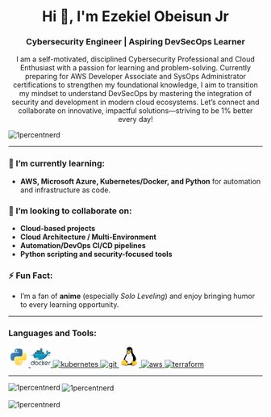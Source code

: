 <h1 align="center">Hi 👋, I'm Ezekiel Obeisun Jr</h1>
<h3 align="center">Cybersecurity Engineer | Aspiring DevSecOps Learner</h3>

<p align="center">
  I am a self-motivated, disciplined Cybersecurity Professional and Cloud Enthusiast with a passion for learning and problem-solving. Currently preparing for AWS Developer Associate and SysOps Administrator certifications to strengthen my foundational knowledge, I aim to transition my mindset to understand DevSecOps by mastering the integration of security and development in modern cloud ecosystems. Let’s connect and collaborate on innovative, impactful solutions—striving to be 1% better every day!
</p>

<p align="left"> 
  <img src="https://komarev.com/ghpvc/?username=1percentnerd&label=Profile%20views&color=0e75b6&style=flat" alt="1percentnerd" /> 
</p>

---

### 🌱 I’m currently learning:
- **AWS, Microsoft Azure, Kubernetes/Docker, and Python** for automation and infrastructure as code.  

### 👯 I’m looking to collaborate on:
- **Cloud-based projects**
- **Cloud Architecture / Multi-Environment**
- **Automation/DevOps CI/CD pipelines**  
- **Python scripting and security-focused tools**  

### ⚡ Fun Fact:
- I’m a fan of **anime** (especially *Solo Leveling*) and enjoy bringing humor to every learning opportunity.

---

<h3 align="left">Languages and Tools:</h3>
<p align="left">
  <a href="https://www.python.org" target="_blank" rel="noreferrer">
    <img src="https://raw.githubusercontent.com/devicons/devicon/master/icons/python/python-original.svg" alt="python" width="40" height="40"/>
  </a> 
  <a href="https://www.docker.com/" target="_blank" rel="noreferrer">
    <img src="https://raw.githubusercontent.com/devicons/devicon/master/icons/docker/docker-original-wordmark.svg" alt="docker" width="40" height="40"/>
  </a> 
  <a href="https://kubernetes.io" target="_blank" rel="noreferrer">
    <img src="https://www.vectorlogo.zone/logos/kubernetes/kubernetes-icon.svg" alt="kubernetes" width="40" height="40"/>
  </a> 
  <a href="https://git-scm.com/" target="_blank" rel="noreferrer">
    <img src="https://www.vectorlogo.zone/logos/git-scm/git-scm-icon.svg" alt="git" width="40" height="40"/>
  </a>
  <a href="https://www.linux.org/" target="_blank" rel="noreferrer">
    <img src="https://raw.githubusercontent.com/devicons/devicon/master/icons/linux/linux-original.svg" alt="linux" width="40" height="40"/>
  </a>
  <a href="https://aws.amazon.com/" target="_blank" rel="noreferrer">
    <img src="https://www.vectorlogo.zone/logos/amazon_aws/amazon_aws-icon.svg" alt="aws" width="40" height="40"/>
  </a>
  <a href="https://www.terraform.io/" target="_blank" rel="noreferrer">
    <img src="https://www.vectorlogo.zone/logos/terraformio/terraformio-icon.svg" alt="terraform" width="40" height="40"/>
  </a>
</p>

---

<p><img align="left" src="https://github-readme-stats.vercel.app/api/top-langs?username=1percentnerd&show_icons=true&locale=en&layout=compact" alt="1percentnerd" /></p>

<p>&nbsp;<img align="center" src="https://github-readme-stats.vercel.app/api?username=1percentnerd&show_icons=true&locale=en" alt="1percentnerd" /></p>

<p><img align="center" src="https://github-readme-streak-stats.herokuapp.com/?user=1percentnerd&" alt="1percentnerd" /></p>
